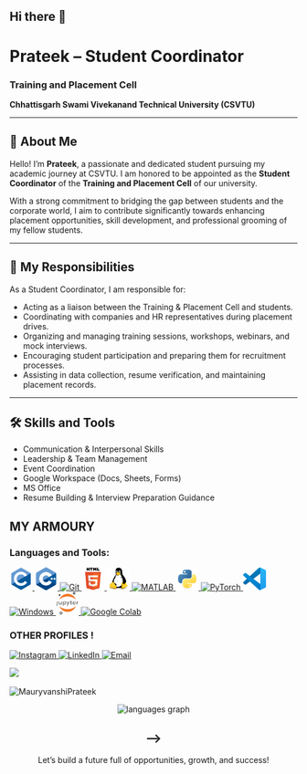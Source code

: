 ## Hi there 👋
# Prateek – Student Coordinator  
### Training and Placement Cell  
**Chhattisgarh Swami Vivekanand Technical University (CSVTU)**

---

## 📌 About Me
Hello! I’m **Prateek**, a passionate and dedicated student pursuing my academic journey at CSVTU. I am honored to be appointed as the **Student Coordinator** of the **Training and Placement Cell** of our university.

With a strong commitment to bridging the gap between students and the corporate world, I aim to contribute significantly towards enhancing placement opportunities, skill development, and professional grooming of my fellow students.

---

## 🎯 My Responsibilities
As a Student Coordinator, I am responsible for:

- Acting as a liaison between the Training & Placement Cell and students.
- Coordinating with companies and HR representatives during placement drives.
- Organizing and managing training sessions, workshops, webinars, and mock interviews.
- Encouraging student participation and preparing them for recruitment processes.
- Assisting in data collection, resume verification, and maintaining placement records.

---

## 🛠 Skills and Tools
- Communication & Interpersonal Skills  
- Leadership & Team Management  
- Event Coordination  
- Google Workspace (Docs, Sheets, Forms)  
- MS Office  
- Resume Building & Interview Preparation Guidance
<h2> MY ARMOURY</h2>
<h3 align="left">Languages and Tools:</h3>
<a href="https://www.cprogramming.com/" target="_blank" rel="noreferrer">
  <img src="https://raw.githubusercontent.com/devicons/devicon/master/icons/c/c-original.svg" alt="C" width="40" height="40"/>
</a>
<a href="https://www.w3schools.com/cpp/" target="_blank" rel="noreferrer">
  <img src="https://raw.githubusercontent.com/devicons/devicon/master/icons/cplusplus/cplusplus-original.svg" alt="C++" width="40" height="40"/>
</a>
<a href="https://git-scm.com/" target="_blank" rel="noreferrer">
  <img src="https://www.vectorlogo.zone/logos/git-scm/git-scm-icon.svg" alt="Git" width="40" height="40"/>
</a>
<a href="https://www.w3.org/html/" target="_blank" rel="noreferrer">
  <img src="https://raw.githubusercontent.com/devicons/devicon/master/icons/html5/html5-original-wordmark.svg" alt="HTML5" width="40" height="40"/>
</a>
<a href="https://www.linux.org/" target="_blank" rel="noreferrer">
  <img src="https://raw.githubusercontent.com/devicons/devicon/master/icons/linux/linux-original.svg" alt="Linux" width="40" height="40"/>
</a>
<a href="https://www.mathworks.com/" target="_blank" rel="noreferrer">
  <img src="https://upload.wikimedia.org/wikipedia/commons/2/21/Matlab_Logo.png" alt="MATLAB" width="40" height="40"/>
</a>
<a href="https://www.python.org/" target="_blank" rel="noreferrer">
  <img src="https://raw.githubusercontent.com/devicons/devicon/master/icons/python/python-original.svg" alt="Python" width="40" height="40"/>
</a>
<a href="https://pytorch.org/" target="_blank" rel="noreferrer">
  <img src="https://www.vectorlogo.zone/logos/pytorch/pytorch-icon.svg" alt="PyTorch" width="40" height="40"/>
</a>
<a href="https://code.visualstudio.com/" target="_blank" rel="noreferrer">
  <img src="https://raw.githubusercontent.com/devicons/devicon/master/icons/vscode/vscode-original.svg" alt="VS Code" width="40" height="40"/>
</a>
<a href="https://www.microsoft.com/windows" target="_blank" rel="noreferrer">
  <img src="https://upload.wikimedia.org/wikipedia/commons/8/87/Windows_logo_-_2021.svg" alt="Windows" width="40" height="40"/>
</a>

<a href="https://github.com/MauryvanshiPrateek/Python-for-Datascience">
  <img src="https://github.com/devicons/devicon/blob/master/icons/jupyter/jupyter-original-wordmark.svg" title="Jupyter - Interactive notebook for data science and research" alt="Jupyter" width="40" height="40">
</a>
<a href="https://github.com/MauryvanshiPrateek/Data-Visualization-using-python">
  <img src="https://colab.research.google.com/img/colab_favicon_256px.png" title="Google Colab - Cloud-based Jupyter notebook environment" alt="Google Colab" width="40" height="40">
</a>




<h3> OTHER PROFILES !</h3>

<a href="[https://www.instagram.com/Shreyansh4ai](https://www.instagram.com/mauryavanshi_prateek?igsh=MXV2bWY3cWdyOWkycQ==)" target="_blank">
    <img src="https://upload.wikimedia.org/wikipedia/commons/a/a5/Instagram_icon.png" alt="Instagram" width="40" height="40"/> 
</a>

<a href="(https://www.linkedin.com/in/prateek-kushwaha-727b59326?utm_source=share&utm_campaign=share_via&utm_content=profile&utm_medium=android_app)" target="_blank">
    <img src="https://upload.wikimedia.org/wikipedia/commons/c/ca/LinkedIn_logo_initials.png" alt="LinkedIn" width="40" height="40"/> 
</a>

<a href="mailto:mauryvanshiprateek@gmail.com" target="_blank" rel="noreferrer">
  <img src="https://upload.wikimedia.org/wikipedia/commons/4/4e/Gmail_Icon.png" alt="Email" width="40" height="40"/>
</a>


![](https://komarev.com/ghpvc/?username=MauryvanshiPrateek&color=green)


</p> 
<p align="left"><img src="https://github-profile-trophy.vercel.app/?username=MauryvanshiPrateeki&theme=matrix" alt="MauryvanshiPrateek" /></a> 
</p>
<div align="center">
  <img src="https://github-readme-stats.vercel.app/api/top-langs?username=MauryvanshiPrateek&locale=en&hide_title=false&layout=compact&card_width=320&langs_count=6&theme=github_dark&hide_border=true&order=2" height="300" alt="languages graph"  />

-->
---

Let’s build a future full of opportunities, growth, and success!

<!--
**MauryvanshiPrateek/MauryvanshiPrateek** is a ✨ _special_ ✨ repository because its `README.md` (this file) appears on your GitHub profile.

Here are some ideas to get you started:

- 🔭 I’m currently working on ...
- 🌱 I’m currently learning ...
- 👯 I’m looking to collaborate on ...
- 🤔 I’m looking for help with ...
- 💬 Ask me about ...
- 📫 How to reach me: ...
- 😄 Pronouns: ...
- ⚡ Fun fact: ...
-->
